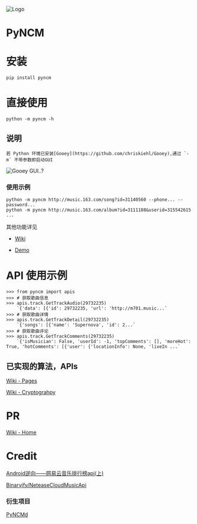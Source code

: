 ![Logo](https://github.com/greats3an/pyncm/raw/master/demos/_logo.png)

# PyNCM

# 安装
    pip install pyncm

# 直接使用
    python -m pyncm -h

## 说明
    若 Python 环境已安装[Gooey](https://github.com/chriskiehl/Gooey),通过 `-m` 不带参数即启动GUI
![Gooey GUI..?](https://github.com/greats3an/pyncm/raw/master/demos/_gooey_demo.png)

### 使用示例
    python -m pyncm http://music.163.com/song?id=31140560 --phone... --password...
    python -m pyncm http://music.163.com/album?id=3111188&userid=315542615  ...  

其他功能详见 
- [Wiki](https://github.com/greats3an/pyncm/wiki)

- [Demo](https://github.com/greats3an/pyncm/tree/master/demos)

# API 使用示例
    >>> from pyncm import apis
    >>> # 获取歌曲信息    
    >>> apis.track.GetTrackAudio(29732235)
    	`{'data': [{'id': 29732235, 'url': 'http://m701.music...`
    >>> # 获取歌曲详情
    >>> apis.track.GetTrackDetail(29732235)    
    	`{'songs': [{'name': 'Supernova', 'id': 2...`
    >>> # 获取歌曲评论
    >>> apis.track.GetTrackComments(29732235)    
    	`{'isMusician': False, 'userId': -1, 'topComments': [], 'moreHot': True, 'hotComments': [{'user': {'locationInfo': None, 'liveIn ...`

## 已实现的算法，APIs
[Wiki - Pages](https://github.com/greats3an/pyncm/wiki) 

[Wiki - Cryptograhpy](https://github.com/greats3an/pyncm/wiki/%23---Cryptography)
# PR
[Wiki - Home](https://github.com/greats3an/pyncm/wiki) 
# Credit
[Android逆向——网易云音乐排行榜api(上)](https://juejin.im/post/6844903586879520775)

[Binaryify/NeteaseCloudMusicApi](https://github.com/Binaryify/NeteaseCloudMusicApi/blob/master/util/crypto.js)

### 衍生项目
[PyNCMd](https://github.com/greats3an/pyncmd)